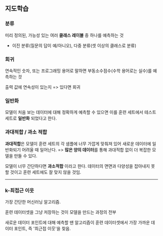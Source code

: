 ## 지도학습

### 분류

미리 정의된, 가능성 있는 여러 **클래스 레이블** 중 하나를 예측하는 것

- 이진 분류(질문의 답이 예/아니오), 다중 분류(셋 이상의 클래스로 분류)



### 회귀

연속적인 숫자, 또는 프로그래밍 용어로 말하면 부동소수점수(수학 용어로는 실수)를 예측하는 것

출력 값에 연속성이 있는지 => 있다면 회귀



### 일반화

모델이 처음 보는 데이터에 대해 정확하게 예측할 수 있으면 이를 훈련 세트에서 테스트 세트로 **일반화** 되었다고 한다.



### 과대적합 / 과소 적합

**과대적합**은 모델이 훈련 세트의 각 샘플에 너무 가깝게 맞춰져 있어 새로운 데이터에 일반화되기 어려울 때 일어난다. => **많은 양의 데이터**를 통해 과대적합 없이 더 복잡한 모델을 만들 수 있다.

모델이 너무 간단하다면 **과소적합** 이라고 한다. 데이터의 면면과 다양성을 잡아내지 못할 것이고 훈련 세트에도 잘 맞지 않을 것임.

------

### k-최접근 이웃

가장 간단한 머신러닝 알고리즘.

훈련 데이터셋을 그냥 저장하는 것이 모델을 만드는 과정의 전부

새로운 데이터 포인트에  대해 예측할 땐 알고리즘이 훈련 데이터셋에서 가장 가까운 데이터 포인트, 즉 '최근접 이웃'을 찾음.